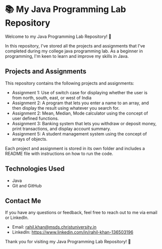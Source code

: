 # 📚 My Java Programming Lab Repository 

Welcome to my Java Programming Lab Repository! 🎉 

In this repository, I've stored all the projects and assignments that I've completed during my college java programming lab. As a beginner in programming, I'm keen to learn and improve my skills in Java. 

## Projects and Assignments

This repository contains the following projects and assignments:

- Assignment 1: Use of switch case for displaying whether the user is from north, south, east, or west of India
- Assignment 2: A program that lets you enter a name to an array, and then display the result using whatever you search for.
- Assignment 2: Mean, Median, Mode calculator using the concept of user defined functions.
- Assignment 3: Banking system that lets you withdraw or deposit money, print transactions, and display account summary.
- Assignment 5: A student management system using the concept of arrays of objects.

Each project and assignment is stored in its own folder and includes a README file with instructions on how to run the code. 

## Technologies Used

- Java
- Git and GitHub

## Contact Me

If you have any questions or feedback, feel free to reach out to me via email or LinkedIn.

- Email: rahil.khan@msds.christuniversity.in
- LinkedIn: https://www.linkedin.com/in/rahil-khan-136503196

Thank you for visiting my Java Programming Lab Repository! 🙏 
